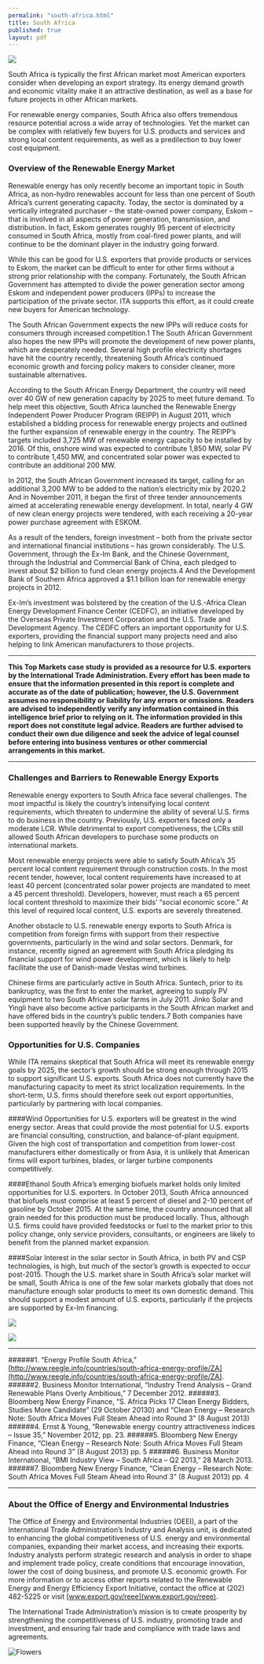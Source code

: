 ```yaml
---
permalink: "south-africa.html"
title: South Africa
published: true
layout: pdf
---
```


![](images/south-africa1.png)

South Africa is typically the first African market most American exporters consider when developing an export strategy. Its energy demand growth and economic vitality make it an attractive destination, as well as a base for future projects in other African markets.

For renewable energy companies, South Africa also offers tremendous resource potential across a wide array of technologies. Yet the market can be complex with relatively few buyers for U.S. products and services and strong local content requirements, as well as a predilection to buy lower cost equipment.

<h3 id="overview-of-the-renewable-energy-market">Overview of the Renewable Energy Market</h3>

Renewable energy has only recently become an important topic in South Africa, as non-hydro renewables account for less than one percent of South Africa’s current generating capacity. Today, the sector is dominated by a vertically integrated purchaser – the state-owned power company, Eskom – that is involved in all aspects of power generation, transmission, and distribution. In fact, Eskom generates roughly 95 percent of electricity consumed in South Africa, mostly from coal-fired power plants, and will continue to be the dominant player in the industry going forward.

While this can be good for U.S. exporters that provide products or services to Eskom, the market can be difficult to enter for other firms without a strong prior relationship with the company. Fortunately, the South African Government has attempted to divide the power generation sector among Eskom and independent power producers (IPPs) to increase the participation of the private sector. ITA supports this effort, as it could create new buyers for American technology.

The South African Government expects the new IPPs will reduce costs for consumers through increased competition.1 The South African Government also hopes the new IPPs will promote the development of new power plants, which are desperately needed. Several high profile electricity shortages have hit the country recently, threatening South Africa’s continued economic growth and forcing policy makers to consider cleaner, more sustainable alternatives.

According to the South African Energy Department, the country will need over 40 GW of new generation capacity by 2025 to meet future demand. To help meet this objective, South Africa launched the Renewable Energy Independent Power Producer Program (REIPP) in August 2011, which established a bidding process for renewable energy projects and outlined the further expansion of renewable energy in the country. The REIPP’s targets included 3,725 MW of renewable energy capacity to be installed by 2016. Of this, onshore wind was expected to contribute 1,850 MW, solar PV to contribute 1,450 MW, and concentrated solar power was expected to contribute an additional 200 MW.

In 2012, the South African Government increased its target, calling for an additional 3,200 MW to be added to the nation’s electricity mix by 2020.2 And in November 2011, it began the first of three tender announcements aimed at accelerating renewable energy development. In total, nearly 4 GW of new clean energy projects were tendered, with each receiving a 20-year power purchase agreement with ESKOM.

As a result of the tenders, foreign investment – both from the private sector and international financial institutions – has grown considerably. The U.S. Government, through the Ex-Im Bank, and the Chinese Government, through the Industrial and Commercial Bank of China, each pledged to invest about $2 billion to fund clean energy projects.4 And the Development Bank of Southern Africa approved a $1.1 billion loan for renewable energy projects in 2012.

Ex-Im’s investment was bolstered by the creation of the U.S.-Africa Clean Energy Development Finance Center (CEDFC), an initiative developed by the Overseas Private Investment Corporation and the U.S. Trade and Development Agency. The CEDFC offers an important opportunity for U.S. exporters, providing the financial support many projects need and also helping to link American manufacturers to those projects.

---

**This Top Markets case study is provided as a resource for U.S. exporters by the International Trade Administration. Every
effort has been made to ensure that the information presented in this report is complete and accurate as of the date of
publication; however, the U.S. Government assumes no responsibility or liability for any errors or omissions. Readers are
advised to independently verify any information contained in this intelligence brief prior to relying on it. The information
provided in this report does not constitute legal advice. Readers are further advised to conduct their own due diligence and
seek the advice of legal counsel before entering into business ventures or other commercial arrangements in this market.**

---

<h3 id="challenges-and-barriers-to-renewable-energy-exports">Challenges and Barriers to Renewable Energy Exports</h3>

Renewable energy exporters to South Africa face several challenges. The most impactful is likely the country’s intensifying local content requirements, which threaten to undermine the ability of several U.S. firms to do business in the country. Previously, U.S. exporters faced only a moderate LCR. While detrimental to export competiveness, the LCRs still allowed South African developers to purchase some products on international markets.

Most renewable energy projects were able to satisfy South Africa’s 35 percent local content requirement through construction costs. In the most recent tender, however, local content requirements have increased to at least 40 percent (concentrated solar power projects are mandated to meet a 45 percent threshold). Developers, however, must reach a 65 percent local content threshold to maximize their bids’ “social economic score.” At this level of required local content, U.S. exports are severely threatened.

Another obstacle to U.S. renewable energy exports to South Africa is competition from foreign firms with support from their respective governments, particularly in the wind and solar sectors. Denmark, for instance, recently signed an agreement with South Africa pledging its financial support for wind power development, which is likely to help facilitate the use of Danish-made Vestas wind turbines.

Chinese firms are particularly active in South Africa. Suntech, prior to its bankruptcy, was the first to enter the market, agreeing to supply PV equipment to two South African solar farms in July 2011. Jinko Solar and Yingli have also become active participants in the South African market and have offered bids in the country’s public tenders.7 Both companies have been supported heavily by the Chinese Government.

<h3 id="opportunities-for-u.s.-companies">Opportunities for U.S. Companies</h3>

While ITA remains skeptical that South Africa will meet its renewable energy goals by 2025, the sector’s growth should be strong enough through 2015 to support significant U.S. exports. South Africa does not currently have the manufacturing capacity to meet its strict localization requirements. In the short-term, U.S. firms should therefore seek out export opportunities, particularly by partnering with local companies.

####Wind
Opportunities for U.S. exporters will be greatest in the wind energy sector. Areas that could provide the most potential for U.S. exports are financial consulting, construction, and balance-of-plant equipment. Given the high cost of transportation and competition from lower-cost manufacturers either domestically or from Asia, it is unlikely that American firms will export turbines, blades, or larger turbine components competitively.

####Ethanol
South Africa’s emerging biofuels market holds only limited opportunities for U.S. exporters. In October 2013, South Africa announced that biofuels must comprise at least 5 percent of diesel and 2-10 percent of gasoline by October 2015. At the same time, the country announced that all grain needed for this production must be produced locally. Thus, although U.S. firms could have provided feedstocks or fuel to the market prior to this policy change, only service providers, consultants, or engineers are likely to benefit from the planned market expansion.

####Solar
Interest in the solar sector in South Africa, in both PV and CSP technologies, is high, but much of the sector’s growth is expected to occur post-2015. Though the U.S. market share in South Africa’s solar market will be small, South Africa is one of the few solar markets globally that does not manufacture enough solar products to meet its own domestic demand. This should support a modest amount of U.S. exports, particularly if the projects are supported by Ex-Im financing.

![](images/south-africa2.png)

![](images/re-green.png)

---

######1. “Energy Profile South Africa,” [http://www.reegle.info/countries/south-africa-energy-profile/ZA](http://www.reegle.info/countries/south-africa-energy-profile/ZA).
######2. Business Monitor International, “Industry Trend Analysis – Grand Renewable Plans Overly Ambitious,” 7 December 2012.
######3. Bloomberg New Energy Finance, “S. Africa Picks 17 Clean Energy Bidders, Studies More Candidate” (29 October 20130) and “Clean Energy – Research Note: South Africa Moves Full Steam Ahead into Round 3” (8 August 2013)
######4. Ernst & Young, “Renewable energy country attractiveness indices – Issue 35,” November 2012, pp. 23.
######5. Bloomberg New Energy Finance, “Clean Energy – Research Note: South Africa Moves Full Steam Ahead into Round 3” (8 August 2013) pp. 5
######6. Business Monitor International, “BMI Industry View – South Africa – Q2 2013,” 28 March 2013.
######7. Bloomberg New Energy Finance, “Clean Energy – Research Note: South Africa Moves Full Steam Ahead into Round 3” (8 August 2013) pp. 4

---

<h3 id="about-the-office-of-energy-and-environmental-industries">About the Office of Energy and Environmental Industries</h3>

The Office of Energy and Environmental Industries (OEEI), a part of the International Trade Administration’s Industry and Analysis unit, is dedicated to enhancing the global competitiveness of U.S. energy and environmental companies, expanding their market access, and increasing their exports. Industry analysts perform strategic research and analysis in order to shape and implement trade policy, create conditions that encourage innovation, lower the cost of doing business, and promote U.S. economic growth. For more information or to access other reports related to the Renewable Energy and Energy Efficiency Export Initiative, contact the office at (202) 482-5225 or visit [www.export.gov/reee](www.export.gov/reee).

The International Trade Administration’s mission is to create prosperity by strengthening the competitiveness of U.S. industry, promoting trade and investment, and ensuring fair trade and compliance with trade laws and agreements.

![Flowers](images/ita.jpg)
